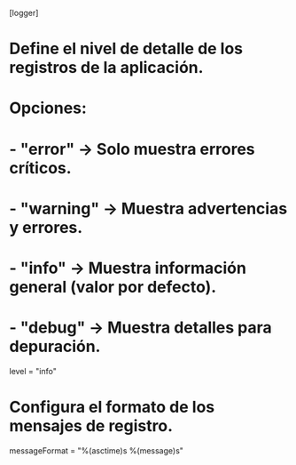 [logger]

# Define el nivel de detalle de los registros de la aplicación.
# Opciones:
# - "error"   → Solo muestra errores críticos.
# - "warning" → Muestra advertencias y errores.
# - "info"    → Muestra información general (valor por defecto).
# - "debug"   → Muestra detalles para depuración.
level = "info"

# Configura el formato de los mensajes de registro.
messageFormat = "%(asctime)s %(message)s"
